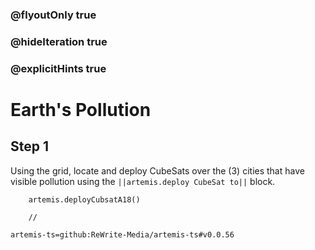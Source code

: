 ### @flyoutOnly true
### @hideIteration true
### @explicitHints true

# Earth's Pollution

## Step 1
Using the grid, locate and deploy CubeSats over the (3) cities that have visible pollution using the ``||artemis.deploy CubeSat to||`` block. 

```ghost
    artemis.deployCubsatA18()
```
```template
    //
```

```package
artemis-ts=github:ReWrite-Media/artemis-ts#v0.0.56
```
